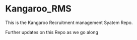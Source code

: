 # Kangaroo_RMS
This is the Kangaroo Recruitment management Syatem Repo. 

Further updates on this Repo as we go along
